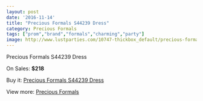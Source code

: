 ```yaml
---
layout: post
date: '2016-11-14'
title: "Precious Formals S44239 Dress"
category: Precious Formals
tags: ["prom","brand","formals","charming","party"]
image: http://www.lustparties.com/10747-thickbox_default/precious-formals-s44239-dress.jpg
---
```

Precious Formals S44239 Dress

On Sales: **$218**
<a href="https://www.lustparties.com/en/precious-formals/3685-precious-formals-s44239-dress.html"><amp-img layout="responsive" width="600" height="600" src="//www.lustparties.com/10747-thickbox_default/precious-formals-s44239-dress.jpg" alt="Precious Formals S44239 Dress 0" /></a>

Buy it: [Precious Formals S44239 Dress](https://www.lustparties.com/en/precious-formals/3685-precious-formals-s44239-dress.html "Precious Formals S44239 Dress")

View more: [Precious Formals](https://www.lustparties.com/en/18-precious-formals "Precious Formals")